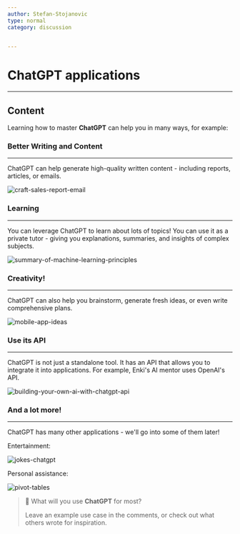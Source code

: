 ```yaml
---
author: Stefan-Stojanovic
type: normal
category: discussion
 

---
```


# ChatGPT applications

---

## Content

Learning how to master **ChatGPT** can help you in many ways, for example:

### Better Writing and Content
---

ChatGPT can help generate high-quality written content - including reports, articles, or emails.

![craft-sales-report-email](https://img.enkipro.com/6eb7f5e7b27852dbad23be693d45fd1a.png)


### Learning
---

You can leverage ChatGPT to learn about lots of topics! You can use it as a private tutor - giving you explanations, summaries, and insights of complex subjects.

![summary-of-machine-learning-principles](https://img.enkipro.com/d73ccc8fb440a25873a27eb0d12a1ef3.png)


### Creativity!
---

ChatGPT can also help you brainstorm, generate fresh ideas, or even write comprehensive plans.

![mobile-app-ideas](https://img.enkipro.com/0d0e0499e1bd5967b8a7ac454fd8d83a.png)

### Use its API
---

ChatGPT is not just a standalone tool. It has an API that allows you to integrate it into applications. For example, Enki's AI mentor uses OpenAI's API.

![building-your-own-ai-with-chatgpt-api](https://img.enkipro.com/3b60d982086f1297c275cec8f7bee5bf.png)


### And a lot more!
---

ChatGPT has many other applications - we'll go into some of them later!

Entertainment:

![jokes-chatgpt](https://img.enkipro.com/9d464a82e18988abb3d699fa4fda8d5e.png)

Personal assistance:

![pivot-tables](https://img.enkipro.com/b84de14d07b5361c7282bca502ecddb2.png)

> 💬 What will you use **ChatGPT** for most?
> 
> Leave an example use case in the comments, or check out what others wrote for inspiration.